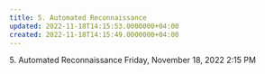 ```yaml
---
title: 5. Automated Reconnaissance
updated: 2022-11-18T14:15:53.0000000+04:00
created: 2022-11-18T14:15:49.0000000+04:00
---
```


5\. Automated Reconnaissance
Friday, November 18, 2022
2:15 PM
